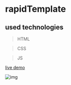 # rapidTemplate

## used technologies

> HTML

> CSS

> JS

[live demo](https://mohamed-ayman01.github.io/rapidTemplate/)

![img](https://mohamed-ayman01.github.io/rapidTemplate/Template%20-%20Rapid.png)
